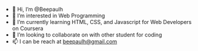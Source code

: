 - 👋 Hi, I’m @Beepaulh
- 👀 I’m interested in Web Programming
- 🌱 I’m currently learning HTML, CSS, and Javascript for Web Developers on Coursera
- 💞️ I’m looking to collaborate on with other student for coding
- 📫 I can be reach at beepaulh@gmail.com

<!---
Beepaulh/Beepaulh is a ✨ special ✨ repository because its `README.md` (this file) appears on your GitHub profile.
You can click the Preview link to take a look at your changes.
--->
